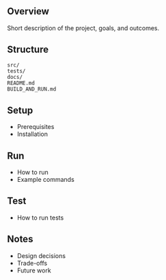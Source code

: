 # <Project Name>

## Overview
Short description of the project, goals, and outcomes.

## Structure
```
src/
tests/
docs/
README.md
BUILD_AND_RUN.md
```

## Setup
- Prerequisites
- Installation

## Run
- How to run
- Example commands

## Test
- How to run tests

## Notes
- Design decisions
- Trade-offs
- Future work
